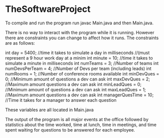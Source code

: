 TheSoftwareProject
==================

To compile and run the program run javac Main.java and then Main.java.

There is no way to interact with the program while it is running. However there are constraints you can change to affect how it runs. The constraints are as follows:

int day = 5400; //time it takes to simulate a day in milliseconds
                     //(must represent a 9 hour work day at a minim
int minute = 10; //time it takes to simulate a minute in milliseconds
int numTeams = 3; //Number of teams
int numDevsPerTeam = 4; //Number of Devs per team (including leads)
int numRooms = 1; //Number of conference rooms available
int minDevQues = 0; //Minimum amount of questions a dev can ask
int maxDevQues = 2; //Maximum amount questions a dev can ask
int minLeadQues = 0; //Minimum amount of questions a dev can ask
int maxLeadQues = 1; //Maximum amount questions a dev can ask
int managerQuesTime = 10; //Time it takes for a manager to answer each question

These variables are all located in Main.java

The output of the program is all major events at the office followed by statistics about the time worked, time at lunch, time in meetings, and time spent waiting for questions to be answered for each employee.
